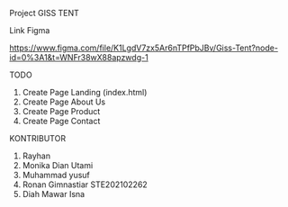 Project GISS TENT

Link Figma

https://www.figma.com/file/K1LgdV7zx5Ar6nTPfPbJBv/Giss-Tent?node-id=0%3A1&t=WNFr38wX88apzwdg-1

TODO

1. Create Page Landing (index.html)
2. Create Page About Us
3. Create Page Product
4. Create Page Contact

KONTRIBUTOR

1. Rayhan
2. Monika Dian Utami
3. Muhammad yusuf
4. Ronan Gimnastiar STE202102262
5. Diah Mawar Isna
